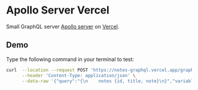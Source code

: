 # Apollo Server Vercel

Small GraphQL server [Apollo server](https://www.apollographql.com/docs/apollo-server/) on [Vercel](https://vercel.com/).

## Demo

Type the following command in your terminal to test:

```bash
curl  --location --request POST 'https://notes-graphql.vercel.app/graphql' \
      --header 'Content-Type: application/json' \
      --data-raw '{"query":"{\n    notes {id, title, note}\n}","variables":{}}'
```

